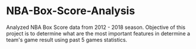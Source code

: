 # NBA-Box-Score-Analysis
Analyzed NBA Box Score data from 2012 - 2018 season. 
Objective of this project is to determine what are the most important features in determine a team's game result using past 5 games statistics.
